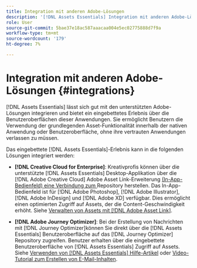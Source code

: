 ```yaml
---
title: Integration mit anderen Adobe-Lösungen
description: '[!DNL Assets Essentials] Integration mit anderen Adobe-Lösungen und bietet ein eingebettetes Erlebnis aus der nativen .'
role: User
source-git-commit: 5bae37e18ac587aaacaa004e5ec02775888d7f9a
workflow-type: tm+mt
source-wordcount: '179'
ht-degree: 7%

---
```



# Integration mit anderen Adobe-Lösungen {#integrations}

[!DNL Assets Essentials] lässt sich gut mit den unterstützten Adobe-Lösungen integrieren und bietet ein eingebettetes Erlebnis über die Benutzeroberflächen dieser Anwendungen. Sie ermöglicht Benutzern die Verwendung der grundlegenden Asset-Funktionalität innerhalb der nativen Anwendung oder Benutzeroberfläche, ohne ihre vertrauten Anwendungen verlassen zu müssen.

Das eingebettete [!DNL Assets Essentials]-Erlebnis kann in die folgenden Lösungen integriert werden:

* **[!DNL Creative Cloud for Enterprise]**: Kreativprofis können über die unterstützte  [!DNL Assets Essentials] Desktop-Applikation über die  [!DNL Adobe Creative Cloud] Adobe Asset Link-Erweiterung [ (In-App-Bedienfeld) eine Verbindung zum ](https://www.adobe.com/de/creativecloud/business/enterprise/adobe-asset-link.html) Repository herstellen. Das In-App-Bedienfeld ist für [!DNL Adobe Photoshop], [!DNL Adobe Illustrator], [!DNL Adobe InDesign] und [!DNL Adobe XD] verfügbar. Dies ermöglicht einen optimierten Zugriff auf Assets, der die Content-Geschwindigkeit erhöht. Siehe [Verwalten von Assets mit [!DNL Adobe Asset Link]](https://helpx.adobe.com/de/enterprise/admin-guide.html/enterprise/using/manage-assets-using-adobe-asset-link.ug.html).

* **[!DNL Adobe Journey Optimizer]**: Bei der Erstellung von Nachrichten mit  [!DNL Journey Optimizer]können Sie direkt über die  [!DNL Assets Essentials] Benutzeroberfläche auf das  [!DNL Journey Optimizer] Repository zugreifen. Benutzer erhalten über die eingebettete Benutzeroberfläche von [!DNL Assets Essentials] Zugriff auf Assets. Siehe [Verwenden von [!DNL Assets Essentials] Hilfe-Artikel](https://experienceleague.adobe.com/docs/journey-optimizer/using/create-messages/assets-essentials.html) oder [Video-Tutorial zum Erstellen von E-Mail-Inhalten](https://experienceleague.adobe.com/docs/journey-optimizer-learn/tutorials/create-messages/create-email-content-with-the-message-editor.html).

<!-- TBD: Hiding this link till GA. Do not even include the beta mention as discussed with Greg. Beta is done with customers selected by the Accounts team. It is not an open Beta program. At GA, document this.

* **[[!DNL Adobe Workfront]](https://www.workfront.com/)**: This integration will be made available in the future.

* **[[!DNL Adobe Studio]]**: This integration will be made available in the future.
-->
